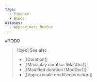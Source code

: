 ```yaml
---
tags:
  - Finance
  - Bonds
aliases:
  - Approximate ModDur
---
```

#TODO 

> [!see] See also 
> - [[Duration]]
> - [[Macaulay duration (MacDur)]]
> - [[Modified duration (ModDur)]]
> - [[Approximate modified duration]]